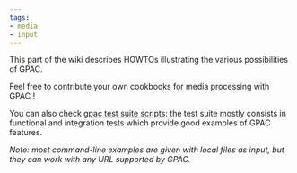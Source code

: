 ```yaml
---
tags:
- media
- input
---
```



This part of the wiki describes HOWTOs illustrating the various possibilities of GPAC.

Feel free to contribute your own cookbooks for media processing with GPAC !

You can also check [gpac test suite scripts](https://github.com/gpac/testsuite/tree/filters/scripts): the test suite mostly consists in functional and integration tests which provide good examples of GPAC features.

_Note: most command-line examples are given with local files as input, but they can work with any URL supported by GPAC._
